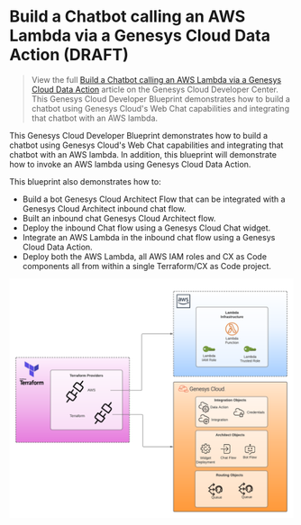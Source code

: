 # Build a Chatbot calling an AWS Lambda via a Genesys Cloud Data Action (DRAFT)

> View the full [Build a Chatbot calling an AWS Lambda via a Genesys Cloud Data Action](https://developer.mypurecloud.com/blueprints/) article on the Genesys Cloud Developer Center. This Genesys Cloud Developer Blueprint demonstrates how to build a chatbot using Genesys Cloud's Web Chat capabilities and integrating that chatbot with an AWS lambda. 

This Genesys Cloud Developer Blueprint demonstrates how to build a chatbot using Genesys Cloud's Web Chat capabilities and integrating that chatbot with an AWS lambda. In addition, this blueprint will demonstrate how to invoke an AWS lambda using Genesys Cloud Data Action.

This blueprint also demonstrates how to:

* Build a bot Genesys Cloud Architect Flow that can be integrated with a Genesys Cloud Architect inbound chat flow.
* Built an inbound chat Genesys Cloud Architect flow. 
* Deploy the inbound Chat flow using a Genesys Cloud Chat widget.
* Integrate an AWS Lambda in the inbound chat flow using a Genesys Cloud Data Action.
* Deploy both the AWS Lambda, all AWS IAM roles and CX as Code components all from within a single Terraform/CX as Code project.


![Build a Chatbot calling an AWS Lambda via a Genesys Cloud Data Action](blueprint/images/overview.png "Build a Chatbot calling an AWS Lambda via a Genesys Cloud Data Action")
